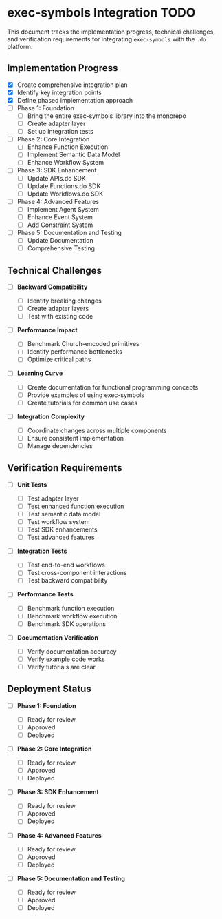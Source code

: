 # exec-symbols Integration TODO

This document tracks the implementation progress, technical challenges, and verification requirements for integrating `exec-symbols` with the `.do` platform.

## Implementation Progress

- [x] Create comprehensive integration plan
- [x] Identify key integration points
- [x] Define phased implementation approach
- [ ] Phase 1: Foundation
  - [ ] Bring the entire exec-symbols library into the monorepo
  - [ ] Create adapter layer
  - [ ] Set up integration tests
- [ ] Phase 2: Core Integration
  - [ ] Enhance Function Execution
  - [ ] Implement Semantic Data Model
  - [ ] Enhance Workflow System
- [ ] Phase 3: SDK Enhancement
  - [ ] Update APIs.do SDK
  - [ ] Update Functions.do SDK
  - [ ] Update Workflows.do SDK
- [ ] Phase 4: Advanced Features
  - [ ] Implement Agent System
  - [ ] Enhance Event System
  - [ ] Add Constraint System
- [ ] Phase 5: Documentation and Testing
  - [ ] Update Documentation
  - [ ] Comprehensive Testing

## Technical Challenges

- [ ] **Backward Compatibility**

  - [ ] Identify breaking changes
  - [ ] Create adapter layers
  - [ ] Test with existing code

- [ ] **Performance Impact**

  - [ ] Benchmark Church-encoded primitives
  - [ ] Identify performance bottlenecks
  - [ ] Optimize critical paths

- [ ] **Learning Curve**

  - [ ] Create documentation for functional programming concepts
  - [ ] Provide examples of using exec-symbols
  - [ ] Create tutorials for common use cases

- [ ] **Integration Complexity**
  - [ ] Coordinate changes across multiple components
  - [ ] Ensure consistent implementation
  - [ ] Manage dependencies

## Verification Requirements

- [ ] **Unit Tests**

  - [ ] Test adapter layer
  - [ ] Test enhanced function execution
  - [ ] Test semantic data model
  - [ ] Test workflow system
  - [ ] Test SDK enhancements
  - [ ] Test advanced features

- [ ] **Integration Tests**

  - [ ] Test end-to-end workflows
  - [ ] Test cross-component interactions
  - [ ] Test backward compatibility

- [ ] **Performance Tests**

  - [ ] Benchmark function execution
  - [ ] Benchmark workflow execution
  - [ ] Benchmark SDK operations

- [ ] **Documentation Verification**
  - [ ] Verify documentation accuracy
  - [ ] Verify example code works
  - [ ] Verify tutorials are clear

## Deployment Status

- [ ] **Phase 1: Foundation**

  - [ ] Ready for review
  - [ ] Approved
  - [ ] Deployed

- [ ] **Phase 2: Core Integration**

  - [ ] Ready for review
  - [ ] Approved
  - [ ] Deployed

- [ ] **Phase 3: SDK Enhancement**

  - [ ] Ready for review
  - [ ] Approved
  - [ ] Deployed

- [ ] **Phase 4: Advanced Features**

  - [ ] Ready for review
  - [ ] Approved
  - [ ] Deployed

- [ ] **Phase 5: Documentation and Testing**
  - [ ] Ready for review
  - [ ] Approved
  - [ ] Deployed
